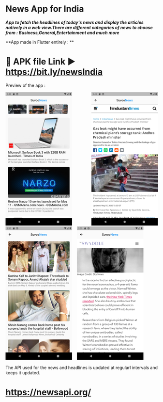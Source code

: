 # News App for India
***App to fetch the headlines of today's news and display the articles natively in a web view.There are different categories of news to choose from : Business,General,Entertainment and much more***

**App made in Flutter entirely : **

# 📱 APK file Link ► https://bit.ly/newsIndia


Preview of the app :

<img src="screenshots/page1.png" width="220"> &nbsp;&nbsp;&nbsp; <img src="screenshots/page2.png" width="220" style="float:right"> &nbsp;&nbsp;&nbsp; <img src="screenshots/page3.png" width="220">   &nbsp;&nbsp;&nbsp;<img src="screenshots/page4.png" width="220">


The API used for the news and headlines is updated at regularl intervals  and keeps it updated.
# https://newsapi.org/

